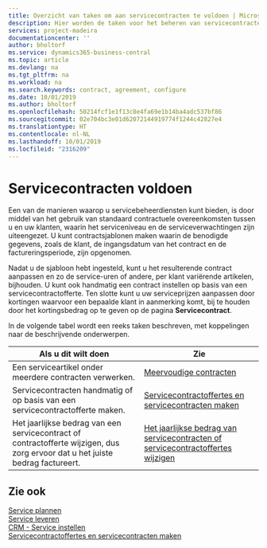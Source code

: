 ```yaml
---
title: Overzicht van taken om aan servicecontracten te voldoen | Microsoft Docs
description: Hier worden de taken voor het beheren van servicecontracten met klanten beschreven.
services: project-madeira
documentationcenter: ''
author: bholtorf
ms.service: dynamics365-business-central
ms.topic: article
ms.devlang: na
ms.tgt_pltfrm: na
ms.workload: na
ms.search.keywords: contract, agreement, configure
ms.date: 10/01/2019
ms.author: bholtorf
ms.openlocfilehash: 50214fcf1e1f13c8e4fa69e1b14ba4adc537bf86
ms.sourcegitcommit: 02e704bc3e01d62072144919774f1244c42827e4
ms.translationtype: HT
ms.contentlocale: nl-NL
ms.lasthandoff: 10/01/2019
ms.locfileid: "2316209"
---
```

# <a name="fulfilling-service-contracts"></a>Servicecontracten voldoen 
Een van de manieren waarop u servicebeheerdiensten kunt bieden, is door middel van het gebruik van standaard contractuele overeenkomsten tussen u en uw klanten, waarin het serviceniveau en de serviceverwachtingen zijn uiteengezet. U kunt contractsjablonen maken waarin de benodigde gegevens, zoals de klant, de ingangsdatum van het contract en de factureringsperiode, zijn opgenomen.  
  
Nadat u de sjabloon hebt ingesteld, kunt u het resulterende contract aanpassen en zo de service-uren of andere, per klant variërende artikelen, bijhouden. U kunt ook handmatig een contract instellen op basis van een servicecontractofferte. Ten slotte kunt u uw serviceprijzen aanpassen door kortingen waarvoor een bepaalde klant in aanmerking komt, bij te houden door het kortingsbedrag op te geven op de pagina **Servicecontract**.  

In de volgende tabel wordt een reeks taken beschreven, met koppelingen naar de beschrijvende onderwerpen.   
  
|**Als u dit wilt doen**|**Zie**|  
|------------|-------------|  
|Een serviceartikel onder meerdere contracten verwerken. | [Meervoudige contracten](service-multiple-contracts.md)|  
|Servicecontracten handmatig of op basis van een servicecontractofferte maken.| [Servicecontractoffertes en servicecontracten maken](service-how-to-create-service-contracts-and-service-contract-quotes.md)|
|Het jaarlijkse bedrag van een servicecontract of contractofferte wijzigen, dus zorg ervoor dat u het juiste bedrag factureert.|[Het jaarlijkse bedrag van servicecontracten of servicecontractoffertes wijzigen](service-how-to-change-the-annual-amount-on-service-contracts-or-contract-quotes.md)|

## <a name="see-also"></a>Zie ook 
[Service plannen](service-plan-service.md)  
[Service leveren](service-deliver-service.md)  
[CRM - Service instellen](service-setup-service.md)  
[Servicecontractoffertes en servicecontracten maken](service-how-to-create-service-contracts-and-service-contract-quotes.md)  
